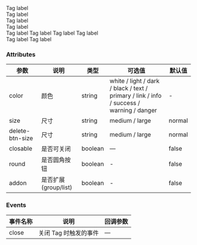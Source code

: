 <tu-tag>
  Tag label
</tu-tag>

<br>
<tu-tag size="large" :closable="true">
  Tag label
</tu-tag>
<br>
<tu-tag size="large" :round="true">
  Tag label
</tu-tag>
<br>
<tu-tag  :closable="true" delete-btn-size="small">
  Tag label
</tu-tag>
<br>
<tu-tag-list >
<tu-tag :closable="true" delete-btn-size="small" >
  Tag label
</tu-tag>
<tu-tag :closable="true" delete-btn-size="small" >
  Tag label
</tu-tag>
<tu-tag :closable="true" delete-btn-size="small" >
  Tag label
</tu-tag>
<tu-tag :closable="true" delete-btn-size="small" >
  Tag label
</tu-tag>

</tu-tag-list>
<br>
<tu-tag-list :addon="true" >
<tu-tag  >
  Tag label
</tu-tag>
<tu-tag  color="dark">
  Tag label
</tu-tag>
</tu-tag-list>

### Attributes
| 参数      | 说明          | 类型      | 可选值                           | 默认值  |
|---------- |-------------- |---------- |--------------------------------  |-------- |
| color | 颜色 | string | white / light / dark / black / text / primary / link / info / success / warning / danger |     -     |
| size  | 尺寸 | string |   medium / large | normal |
| delete-btn-size  | 尺寸 | string |   medium / large | normal |
| closable | 是否可关闭 | boolean | — | false |
| round | 是否圆角按钮   | boolean |-| false |
| addon | 是否扩展(group/list) | boolean |-| false |


### Events
| 事件名称 | 说明 | 回调参数 |
|---------- |-------- |---------- |
| close | 关闭 Tag 时触发的事件 | — |
